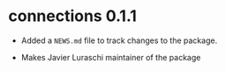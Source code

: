 # connections 0.1.1

* Added a `NEWS.md` file to track changes to the package.

* Makes Javier Luraschi maintainer of the package
